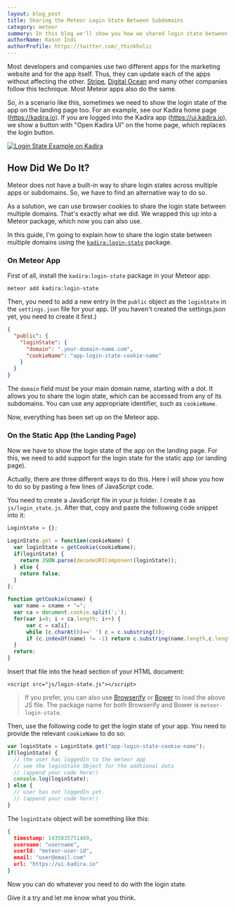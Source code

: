 ```yaml
---
layout: blog_post
title: Sharing the Meteor Login State Between Subdomains
category: meteor
summery: In this blog we'll show you how we shared login state between our static web app and our Meteor app Kadira UI.
authorName: Kasun Indi
authorProfile: https://twitter.com/_thinkholic
---
```


Most developers and companies use two different apps for the marketing website and for the app itself. Thus, they can update each of the apps without affecting the other. [Stripe](https://stripe.com/), [Digital Ocean](https://www.digitalocean.com/) and many other companies follow this technique. Most Meteor apps also do the same.

So, in a scenario like this, sometimes we need to show the login state of the app on the landing page too. For an example, see our Kadira home page (<https://kadira.io>). If you are logged into the Kadira app (<https://ui.kadira.io>), we show a button with "Open Kadira UI" on the home page, which replaces the login button.

[![Login State Example on Kadira](https://cldup.com/q9nKu_OIhQ.png)](https://kadira.io)

## How Did We Do It?

Meteor does not have a built-in way to share login states across multiple apps or subdomains. So, we have to find an alternative way to do so.

As a solution, we can use browser cookies to share the login state between multiple domains. That's exactly what we did. We wrapped this up into a Meteor package, which now you can also use.

In this guide, I'm going to explain how to share the login state between multiple domains using the [`kadira:login-state`](https://github.com/kadirahq/meteor-login-state) package.

### On Meteor App

First of all, install the `kadira:login-state` package in your Meteor app:

~~~
meteor add kadira:login-state
~~~

Then, you need to add a new entry in the `public` object as the `loginState` in the `settings.json` file for your app. (If you haven't created the settings.json yet, you need to create it first.)

~~~json
{
  "public": {
    "loginState": {
      "domain": ".your-domain-name.com",
      "cookieName": "app-login-state-cookie-name"
    }
  }
}
~~~

The `domain` field must be your main domain name, starting with a dot. It allows you to share the login state, which can be accessed from any of its subdomains. You can use any appropriate identifier, such as `cookieName`.

Now, everything has been set up on the Meteor app.

### On the Static App (the Landing Page)

Now we have to show the login state of the app on the landing page. For this, we need to add support for the login state for the static app (or landing page).

Actually, there are three different ways to do this. Here I will show you how to do so by pasting a few lines of JavaScript code.

You need to create a JavaScript file in your js folder. I create it as `js/login_state.js`. After that, copy and paste the following code snippet into it:

~~~javascript
LoginState = {};

LoginState.get = function(cookieName) {
  var loginState = getCookie(cookieName);
  if(loginState) {
    return JSON.parse(decodeURIComponent(loginState));
  } else {
    return false;
  }
};

function getCookie(cname) {
  var name = cname + "=";
  var ca = document.cookie.split(';');
  for(var i=0; i < ca.length; i++) {
      var c = ca[i];
      while (c.charAt(0)==' ') c = c.substring(1);
      if (c.indexOf(name) != -1) return c.substring(name.length,c.length);
  }
  return;
}
~~~

Insert that file into the head section of your HTML document: 

`<script src="js/login-state.js"></script>`

> If you prefer, you can also use [Browserify](https://github.com/kadirahq/meteor-login-state#installing-via-browserify) or [Bower](https://github.com/kadirahq/meteor-login-state#installing-via-bower) to load the above JS file.
> The package name for both Browserify and Bower is `meteor-login-state`.

Then, use the following code to get the login state of your app. You need to provide the relevant `cookieName` to do so: 

~~~javascript
var loginState = LoginState.get("app-login-state-cookie-name");
if(loginState) {
  // the user has loggedIn to the meteor app
  // see the loginState Object for the addtional data
  // (append your code here!)
  console.log(loginState);
} else {
  // user has not loggedIn yet.
  // (append your code here!) 
}
~~~

The `loginState` object will be something like this:

~~~json
{
  timestamp: 1435835751489,
  username: "username",
  userId: "meteor-user-id",
  email: "user@email.com"
  url: "https://ui.kadira.io"
}
~~~

Now you can do whatever you need to do with the login state.

Give it a try and let me know what you think.
